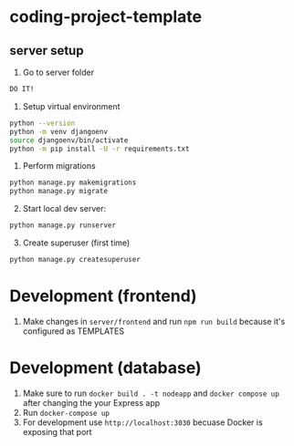 # coding-project-template

## server setup

1. Go to server folder

```bash
DO IT!
```

1. Setup virtual environment

```bash
python --version
python -m venv djangoenv
source djangoenv/bin/activate
python -m pip install -U -r requirements.txt
```

1. Perform migrations

```bash
python manage.py makemigrations
python manage.py migrate
```

2. Start local dev server:

```bash
python manage.py runserver
```

3. Create superuser (first time)

```bash
python manage.py createsuperuser
```

# Development (frontend)

1. Make changes in `server/frontend` and run `npm run build` because it's configured as TEMPLATES

# Development (database)

1. Make sure to run `docker build . -t nodeapp` and `docker compose up` after changing the your Express app
1. Run `docker-compose up`
1. For development use `http://localhost:3030` becuase Docker is exposing that port
